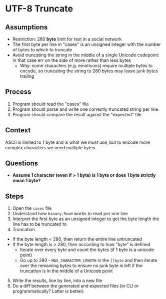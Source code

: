 # UTF-8 Truncate

## Assumptions

- Restriction: 280 **byte** limit for text in a social network
- The first byte per line in "cases" is an unsigned integer with the number of bytes to which to truncate
- Avoid truncating the string in the middle of a single Unicode codepoint: in that case err on the side of more rather than less bytes
  - Why: some characters (e.g. emoticons) require multiple bytes to encode, so truncating the string to 280 bytes may leave junk bytes trailing

## Process

1. Program should read the "cases" file
2. Program should parse and write one correctly truncated string per line
3. Program should compare the result against the "expected" file

## Context

ASCII is limited to 1 byte and is what we most use, but to encode more complex characters we need multiple bytes.

## Questions

- **Assume 1 character (even if > 1 byte) is 1 byte or does 1 byte strictly mean 1 byte?**

## Steps

1. Open the `cases` file
2. Understand how `binary.Read` works to read per one line
3. Interpret the first byte as an unsigned integer to get the byte length the line has to be truncated to
4. Truncation
  - If the byte length < 280, then return the entire line untruncated
  - If the byte length is > 280, then according to how "byte" is defined
    - Iterate over every byte and count the bytes (if 1 byte is a unicode point)
    - Go up to 280 - `MAX_CHARACTER_LENGTH` in the `[]byte` and then iterate over the remaining bytes to ensure no junk byte is left if the truncation is in the middle of a Unicode point
5. Write the results, line by line, into a new file
6. Do a diff between the generated and expected files (in CLI or programmatically? Latter is better)
